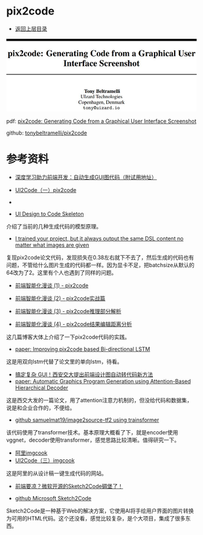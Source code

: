 # pix2code

- [返回上层目录](../long-short-term-memory-networks.md)



![paper](pic/paper.jpg)

pdf: [pix2code: Generating Code from a Graphical User Interface Screenshot](https://arxiv.org/pdf/1705.07962.pdf)

github: [tonybeltramelli/pix2code](https://github.com/tonybeltramelli/pix2code)



# 参考资料

* [深度学习助力前端开发：自动生成GUI图代码（附试用地址）](https://mp.weixin.qq.com/s?__biz=MzA3MzI4MjgzMw==&mid=2650728064&idx=1&sn=adb744e599299916faa23545c2ab436e&chksm=871b22feb06cabe83ba0e3268a7a8c0c486cf6f42427ab41814e69242f919b25bc7de06ea258&scene=21)
* [UI2Code（一）pix2code](http://w4lle.com/2019/03/13/UI2Code-0/)
* 



* [UI Design to Code Skeleton](https://cs.anu.edu.au/courses/CSPROJECTS/18S2/initialTalks/u6013787.pdf)

介绍了当前的几种生成代码的模型原理。



* [I trained your project, but it always output the same DSL content no matter what images are given](https://github.com/floydhub/pix2code-template/issues/2)

复现pix2code论文代码，发现损失在0.38左右就下不去了，然后生成的代码也有问题，不管给什么图片生成的代码都一样。因为显卡不足，把batchsize从默认的64改为了2。这里有个人也遇到了同样的问题。

* [前端智能化漫谈 (1) - pix2code](https://lusing.blog.csdn.net/article/details/97273669)

* [前端智能化漫谈 (2) - pix2code实战篇](https://blog.csdn.net/lusing/article/details/97400787)
* [前端智能化漫谈 (3) - pix2code推理部分解析](https://lusing.blog.csdn.net/article/details/99082951)
* [前端智能化漫谈 (4) - pix2code结果编辑距离分析](https://lusing.blog.csdn.net/article/details/99684397)

这几篇博客大体上介绍了一下pix2code代码的实践。

* [paper: Improving pix2code based Bi-directional LSTM]()

这是用双向lstm代替了论文里的单向lstm，待看。

* [搞定复杂 GUI！西安交大提出前端设计图自动转代码新方法](https://www.infoq.cn/article/cabmj-kx3xcyv9qbv02a)
* [paper: Automatic Graphics Program Generation using Attention-Based Hierarchical Decoder](https://arxiv.org/abs/1810.11536)

这是西交大发的一篇论文，用了attention注意力机制的，但没给代码和数据集，说是和企业合作的，不便给。

* [github samuelmat19/image2source-tf2 using trainsformer](https://github.com/samuelmat19/image2source-tf2)

该代码使用了transformer技术。基本原理大概看了下，就是encoder使用vggnet，decoder使用transformer，感觉思路比较清晰。值得研究一下。

* [阿里imgcook](https://imgcook.taobao.org/)
* [UI2Code（三）imgcook](http://w4lle.com/2019/04/08/UI2Code-2/)

这是阿里的从设计稿一键生成代码的网站。

* [前端要凉？微软开源的Sketch2Code碉堡了！](https://zhuanlan.zhihu.com/p/44263965)

* [github Microsoft Sketch2Code](https://github.com/microsoft/ailab/tree/master/Sketch2Code)

Sketch2Code是一种基于Web的解决方案，它使用AI将手绘用户界面的图片转换为可用的HTML代码。这个还没看，感觉比较复杂，是个大项目，集成了很多东西。